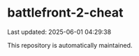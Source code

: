 # battlefront-2-cheat

Last updated: 2025-06-01 04:29:38

This repository is automatically maintained.
